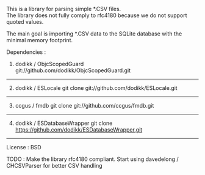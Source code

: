 This is a library for parsing simple *.CSV files.  
The library does not fully comply to rfc4180 because we do not support quoted values.

The main goal is importing *.CSV data to the SQLite database with the minimal memory footprint.


Dependencies : 
1. dodikk / ObjcScopedGuard
git://github.com/dodikk/ObjcScopedGuard.git
-----

2. dodikk / ESLocale
git clone git://github.com/dodikk/ESLocale.git
-----

3. ccgus / fmdb
git clone git://github.com/ccgus/fmdb.git
-----

4. dodikk / ESDatabaseWrapper
git clone https://github.com/dodikk/ESDatabaseWrapper.git
-----

License : BSD

TODO : Make the library rfc4180 compliant. Start using davedelong / CHCSVParser for better CSV handling
